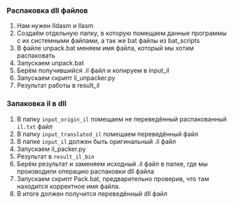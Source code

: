 ### Распаковка dll файлов

1. Нам нужен Ildasm и Ilasm
2. Создаём отдельную папку, в которую помещаем данные программы с их системными файлами, а так же bat файлы из bat_scripts
3. В файле unpack.bat меняем имя файла, который мы хотим распаковать
4. Запускаем unpack.bat
5. Берём получившийся .il файл и копируем в input_il
6. Запускаем скрипт il_unpacker.py
7. Результат работы в result_il


### Запаковка il в dll
1. В папку `input_origin_il` помещаем не переведённый распакованный `il.txt` файл
2. В папку `input_translated_il` помещаем переведённый файл
3. В папке `input_il` должен быть оригинальный .il файл
4. Запускаем il_packer.py
5. Результат в `result_il_bin`
6. Берём результат и заменяем исходный .il файл в папке, где мы производили операцию распаковки dll файла
7. Запускаем скрипт Pack.bat, предварительно проверив, что там находится корректное имя файла.
8. В итоге должен получится переведённый dll файл

